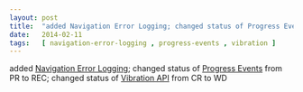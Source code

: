 ```yaml
---
layout: post
title:  "added Navigation Error Logging; changed status of Progress Events from PR to REC; changed status of Vibration API from CR to WD"
date:   2014-02-11
tags:   [ navigation-error-logging , progress-events , vibration ]
---
```


added [Navigation Error Logging](/spec/navigation-error-logging); changed status of [Progress Events](/spec/progress-events) from PR to REC; changed status of [Vibration API](/spec/vibration) from CR to WD

